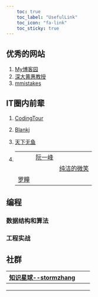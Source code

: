 ```yaml
---
    toc: true
    toc_label: "UsefulLink"
    toc_icon: "fa-link"
    toc_sticky: true
---
```

## 优秀的网站

1. [My博客园](https://www.cnblogs.com/PengLuo22/)
2. [深大黄惠教授](https://vcc.tech/~huihuang)
3. [mmistakes](https://mmistakes.github.io/minimal-mistakes/docs/quick-start-guide/)

## IT圈内前辈

1. [CodingTour](https://www.codingtour.com/)

2. [Blankj](https://blankj.com/)

3. [天下无鱼](https://shikey.com/)

4. |                                           |                                               |                                      |
   | ----------------------------------------- | --------------------------------------------- | ------------------------------------ |
   |                                           | [阮一峰](http://www.ruanyifeng.com/home.html) |                                      |
   |                                           |                                               | [纯洁的微笑](http://www.cxy521.com/) |
   | [罗瞳](https://www.aoyacms.com/index.php) |                                               |                                      |

   

## 编程
### 数据结构和算法
### 工程实战

## 社群

| [知识星球--stormzhang](https://wx.zsxq.com/dweb2/index/group/2421112121) |      |      |
| ------------------------------------------------------------ | ---- | ---- |
|                                                              |      |      |
|                                                              |      |      |
|                                                              |      |      |

